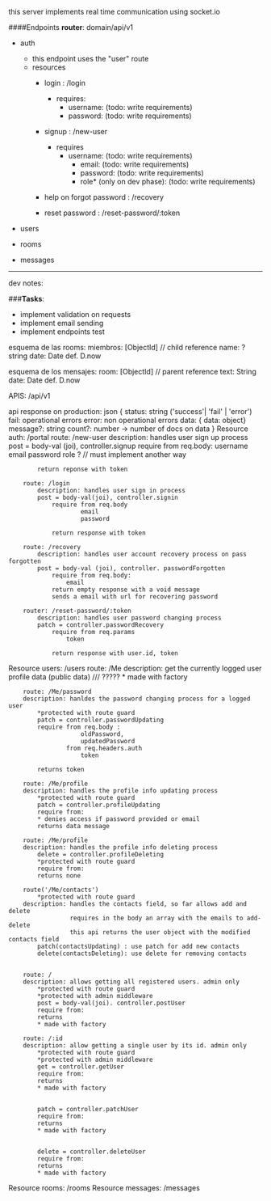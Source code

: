 this server implements real time communication using socket.io

####Endpoints
__router__:  domain/api/v1
- auth
    - this endpoint uses the "user" route
    - resources
        - login : /login
            -   requires:
                - username: (todo: write requirements)
                - password: (todo: write requirements)
        - signup : /new-user
            - requires
                - username: (todo: write requirements)
                  - email: (todo: write requirements)
                  - password: (todo: write requirements)
                  - role* (only on dev phase): (todo: write requirements)

        - help on forgot password : /recovery
        - reset password : /reset-password/:token
- users
    
- rooms
- messages

-----------
dev notes:

###__Tasks__: 
- implement validation on  requests
- implement email sending
- implement endpoints test
    


esquema de las rooms:
miembros: [ObjectId] // child reference
name: ? string
date: Date def. D.now


esquema de los mensajes:
room: [ObjectId] // parent reference
text:  String
date: Date def. D.now

APIS: /api/v1

api response on production: json {
	status: string ('success'| 'fail' | 'error')
		fail: 	operational errors
		error: 	non operational errors
	data: 		{ data: object}
	message?: 	string
	count?: 	number  -> number of docs on data 
} 
Resource auth: /portal
        route: /new-user
            description: handles user sign up process
            post = body-val (joi), controller.signup
                require from req.body: 
                        username
                        email
                        password
                        role ? // must implement another way

            return reponse with token

        route: /login
            description: handles user sign in process
            post = body-val(joi), controller.signin
                require from req.body
                        email
                        password

                return response with token

        route: /recovery
            description: handles user account recovery process on pass forgotten		
            post = body-val (joi), controller. passwordForgotten
                require from req.body:
                    email
                return empty response with a void message
                sends a email with url for recovering password

        router: /reset-password/:token
            description: handles user password changing process
            patch = controller.passwordRecovery
                require from req.params
                    token

                return response with user.id, token
Resource users: /users
        route: /Me
        description: get the currently logged user profile data (public data)
            /// ?????
        	* made with factory


        route: /Me/password
        description: hanldes the password changing process for a logged user
        	*protected with route guard
        	patch = controller.passwordUpdating
        	require from req.body :
        				oldPassword, 
        				updatedPassword
        			from req.headers.auth
        				token

        	returns token

        route: /Me/profile
        description: handles the profile info updating process
        	*protected with route guard
        	patch = controller.profileUpdating
        	require from: 
            * denies access if password provided or email
        	returns data message

        route: /Me/profile
        description: handles the profile info deleting process
        	delete = controller.profileDeleting
        	*protected with route guard
        	require from:
        	returns none
        
        route('/Me/contacts')
        	*protected with route guard
        description: handles the contacts field, so far allows add and delete
                     requires in the body an array with the emails to add-delete
                     this api returns the user object with the modified contacts field
            patch(contactsUpdating) : use patch for add new contacts
            delete(contactsDeleting): use delete for removing contacts


        route: /
        description: allows getting all registered users. admin only
        	*protected with route guard
        	*protected with admin middleware
			post = body-val(joi). controller.postUser        	
        	require from:
        	returns 
        	* made with factory

        route: /:id
        description: allow getting a single user by its id. admin only
        	*protected with route guard
        	*protected with admin middleware
        	get = controller.getUser
        	require from:
        	returns
        	* made with factory


	      	patch = controller.patchUser
        	require from:
        	returns
        	* made with factory


        	delete = controller.deleteUser
        	require from:
        	returns
        	* made with factory
Resource rooms: /rooms
Resource messages: /messages			
